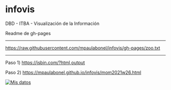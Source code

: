 # infovis
DBD - ITBA - Visualización de la Información

Readme de gh-pages


--------------------------

https://raw.githubusercontent.com/mpaulabonel/infovis/gh-pages/zoo.txt

--------------------------

Paso 1) https://jsbin.com/?html,output

Paso 2) https://mpaulabonel.github.io/infovis/mom2021w26.html



<div class='tableauPlaceholder' id='viz1629205950947' style='position: relative'><noscript><a href='#'><img alt='Mis datos ' src='https:&#47;&#47;public.tableau.com&#47;static&#47;images&#47;TP&#47;TP_Spotify&#47;TPSpotify&#47;1_rss.png' style='border: none' /></a></noscript><object class='tableauViz'  style='display:none;'><param name='host_url' value='https%3A%2F%2Fpublic.tableau.com%2F' /> <param name='embed_code_version' value='3' /> <param name='site_root' value='' /><param name='name' value='TP_Spotify&#47;TPSpotify' /><param name='tabs' value='no' /><param name='toolbar' value='yes' /><param name='static_image' value='https:&#47;&#47;public.tableau.com&#47;static&#47;images&#47;TP&#47;TP_Spotify&#47;TPSpotify&#47;1.png' /> <param name='animate_transition' value='yes' /><param name='display_static_image' value='yes' /><param name='display_spinner' value='yes' /><param name='display_overlay' value='yes' /><param name='display_count' value='yes' /><param name='language' value='es-ES' /><param name='filter' value='publish=yes' /></object></div>                <script type='text/javascript'>                    var divElement = document.getElementById('viz1629205950947');                    var vizElement = divElement.getElementsByTagName('object')[0];                    vizElement.style.width='1016px';vizElement.style.height='991px';                    var scriptElement = document.createElement('script');                    scriptElement.src = 'https://public.tableau.com/javascripts/api/viz_v1.js';                    vizElement.parentNode.insertBefore(scriptElement, vizElement);                </script>

